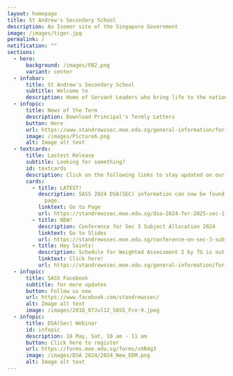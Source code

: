 ```yaml
---
layout: homepage
title: St Andrew's Secondary School
description: An Isomer site of the Singapore Government
image: /images/tiger.jpg
permalink: /
notification: ""
sections:
  - hero:
      background: /images/FB2.png
      variant: center
  - infobar:
      title: St Andrew's Secondary School
      subtitle: Welcome to
      description: Home of Servant Leaders who bring life to the nations
  - infopic:
      title: News of the Term
      description: Download Principal's Termly Letters
      button: Here
      url: https://www.standrewssec.moe.edu.sg/general-information/for-parents/
      image: /images/Picture6.png
      alt: Image alt text
  - textcards:
      title: Lastest Release
      subtitle: Looking for something?
      id: textcards
      description: Click on the following links to stay updated on our latest resources.
      cards:
        - title: LATEST!
          description: SASS 2024 DSA(SEC) information can now be found in the following
            page.
          linktext: Go to Page
          url: https://standrewssec.moe.edu.sg/dsa-2024-for-2025-sec-1-admission/
        - title: NEW!
          description: Conference for Sec 3 Subject Allocation 2024
          linktext: Go to Slides
          url: https://standrewssec.moe.edu.sg/conference-on-sec-3-subject-allocation-2024/
        - title: Hey Saints!
          description: Schedule for Weighted Assessment 2 by TG is out!
          linktext: Click here!
          url: https://standrewssec.moe.edu.sg/general-information/for-students/
  - infopic:
      title: SASS Facebook
      subtitle: for more updates
      button: Follow us now
      url: https://www.facebook.com/standrewssec/
      alt: Image alt text
      image: /images/2018_07Jul12_SASS_Fce-9.jpeg
  - infopic:
      title: DSA(Sec) Webinar
      id: infopic
      description: 18 May, Sat, 10 am - 11 am
      button: Click here to register
      url: https://forms.moe.edu.sg/forms/vXR4g3
      image: /images/DSA 2024/2024_New_EDM.png
      alt: Image alt text
---
```

